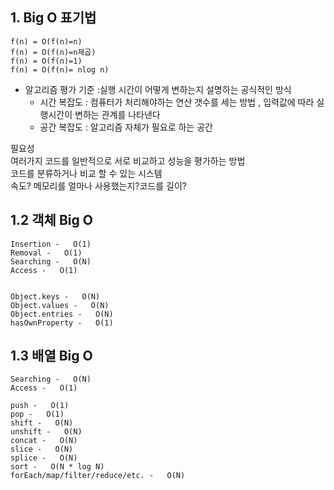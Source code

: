 ## 1. Big O 표기법

```
f(n) = O(f(n)=n)
f(n) = O(f(n)=n제곱)
f(n) = O(f(n)=1)
f(n) = O(f(n)= nlog n)
```
* 알고리즘 평가 기준 :실행 시간이 어떻게 변하는지 설명하는 공식적인 방식
    * 시간 복잡도 : 컴퓨터가 처리해야하는 연산 갯수를 세는 방법 , 입력값에 따라 실행시간이 변하는 관계를 나타낸다
    * 공간 복잡도 : 알고리즘 자체가 필요로 하는 공간
 
필요성  <br/>
 여러가지 코드를 일반적으로 서로 비교하고 성능을 평가하는 방법<br/>
코드를 분류하거나 비교 할 수 있는 시스템  <br/>
속도? 메모리를 얼마나 사용했는지?코드를 길이? 
    
## 1.2 객체 Big O
```
Insertion -   O(1)
Removal -   O(1)
Searching -   O(N)
Access -   O(1)


Object.keys -   O(N)
Object.values -   O(N)
Object.entries -   O(N)
hasOwnProperty -   O(1)
```

## 1.3 배열 Big O
```
Searching -   O(N)
Access -   O(1)

push -   O(1)
pop -   O(1)
shift -   O(N)
unshift -   O(N)
concat -   O(N)
slice -   O(N)
splice -   O(N)
sort -   O(N * log N)
forEach/map/filter/reduce/etc. -   O(N)
```
